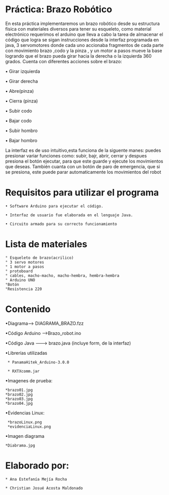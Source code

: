 
# Práctica: Brazo Robótico

En esta práctica implementaremos un brazo robótico desde su estructura física con materiales diversos para tener su esqueleto, como material electrónico requerimos el arduino que lleva a cabo la tarea de almacenar el código que logra se sigan instrucciones desde la interfaz programada en java, 3 servomotores donde cada uno accionaba fragmentos de cada parte con movimiento brazo ,codo y la pinza , y un motor a pasos mueve la base logrando que el brazo pueda girar hacia la derecha o la izquierda 360 grados. 
Cuenta con diferentes acciones sobre el brazo:

• Girar izquierda

• Girar derecha

• Abre(pinza)

• Cierra (pinza)

• Subir codo

• Bajar codo

• Subir hombro

• Bajar hombro

La interfaz es de uso intuitivo,esta funciona de la siguente manes:
puedes presionar variar funciones como: subir, bajr, abrir, cerrar y despues presiona el botón ejecutar, para que este guarde y ejecute los movimientos que deseas.
También cuanta con un botón de paro de emergencia, que si se presiona, este puede parar automaticamente los movimientos del robot


# Requisitos para utilizar el programa

    • Software Arduino para ejecutar el código.
    
    • Interfaz de usuario fue elaborada en el lenguaje Java.
    
    • Circuito armado para su correcto funcionamiento 
    
 # Lista de materiales
    ° Esqueleto de brazo(acrilico) 
    ° 3 servo motores
    ° 1 motor a pasos
    ° protoboard
    ° cables, macho-macho, macho-hembra, hembra-hembra
    ° Arduino UNO
    °Botón
    °Resistencia 220
    
# Contenido
•Diagrama-->  DIAGRAMA_BRAZO.fzz 

•Código Arduino -->Brazo_robot.ino

•Código Java --->  brazo.java (incluye form, de la interfaz)

•Librerías utilizadas

     * PanamaHitek_Arduino-3.0.0
     
     * RXTXcomm.jar

•Imagenes de prueba:
    
    *brazo01.jpg	
    *brazo02.jpg
    *brazo03.jpg
    *brazo04.jpg

•Evidencias Linux:
    
     *brazoLinux.png
     *evidenciaLinux.png

•Imagen diagrama
    
    *Diabrama.jpg





# Elaborado por:
    * Ana Estefanía Mejía Rocha

    * Christian Josué Acosta Maldonado


